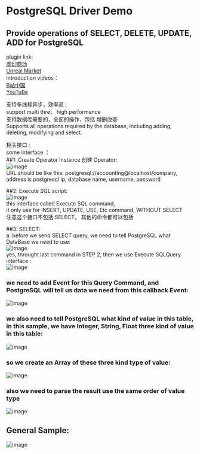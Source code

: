# PostgreSQL Driver Demo    
## Provide operations of SELECT, DELETE, UPDATE, ADD for PostgreSQL
plugin link:   
[虚幻商场](https://www.unrealengine.com/marketplace/zh-CN/product/redisoperator)  
[Unreal Market](https://www.unrealengine.com/marketplace/en-US/product/redisoperator)  
introduction videos：   
[B站中国](https://www.bilibili.com/video/BV1cF411A7Ex?share_source=copy_web&vd_source=74c5a7ee7e63695eed9e0f75ba7bbc88)  
[YouTuBe](https://www.youtube.com/watch?v=OoNrNrngZdA&t=5s)  


支持多线程异步，效率高 :     
support multi thre， high performance    
支持数据库需要的，全部的操作，包括 增删改查       
Supports all operations required by the database, including adding, deleting, modifying and select.        


相关接口 :     
some interface ：    
##1: Create Operator Instance 创建 Operator:   
![image](https://github.com/user-attachments/assets/9e04b013-387d-4880-bd65-3b8e288f23f8)      
URL should be like this:  postgresql://accounting@localhost/company,    
address is postgresql ip, database name, username, password      

##2: Execute SQL script:     
![image](https://github.com/user-attachments/assets/fd626791-519b-42d7-bb38-b2be5dbc6291)     
this interface called Execute SQL command,    
it only use for INSERT, UPDATE, USE, Etc command,  WITHOUT SELECT    
注意这个接口不包括  SELECT， 其他的命令都可以包括    


##3: SELECT:        
a: before we send SELECT query, we need to tell PostgreSQL what DataBase we need to use:    
![image](https://github.com/user-attachments/assets/149fd044-aee3-490e-adf9-75734c7db33b)     
yes, throught last command in STEP 2, then we use Execute SQLQuery interface :       
![image](https://github.com/user-attachments/assets/c8a02236-9dc5-4356-adb1-c8b4347e4852)     
### we need to add Event for this Query Command, and PostgreSQL will tell us data we need from this callback Event:    
![image](https://github.com/user-attachments/assets/900afc4c-ee12-447a-9e3a-a2f3600b66c4)     
### we also need to tell PostgreSQL what kind of value in this table, in this sample, we have Integer, String, Float three kind of value in this table:   
![image](https://github.com/user-attachments/assets/95309552-619c-412c-9879-9a4a70237f89)     
### so we create an Array of these three kind type of value:    
![image](https://github.com/user-attachments/assets/fa9b91ca-91c8-458f-a0d9-7d43918265cc)     
### also we need to parse the result use the same order of value type     
![image](https://github.com/user-attachments/assets/69cc40f1-40bd-40c3-82ea-695e2d789533)     

## General Sample:    
![image](https://github.com/user-attachments/assets/c3cb3da3-f969-4331-aa34-3661a501bf82)     




    
